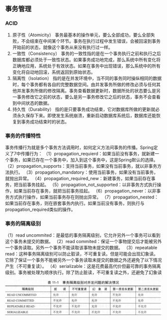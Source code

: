 ## 事务管理

### ACID

1. 原子性（Atomicity）
事务最基本的操作单元，要么全部成功，要么全部失败，不会结束在中间某个环节。事务在执行过程中发生错误，会被回滚到事务开始前的状态，就像这个事务从来没有执行过一样。
1. 一致性（Consistency）
事务的一致性指的是在一个事务执行之前和执行之后数据库都必须处于一致性状态。如果事务成功地完成，那么系统中所有变化将正确地应用，系统处于有效状态。如果在事务中出现错误，那么系统中的所有变化将自动地回滚，系统返回到原始状态。
1. 隔离性（Isolation）
指的是在并发环境中，当不同的事务同时操纵相同的数据时，每个事务都有各自的完整数据空间。由并发事务所做的修改必须与任何其他并发事务所做的修改隔离。事务查看数据更新时，数据所处的状态要么是另一事务修改它之前的状态，要么是另一事务修改它之后的状态，事务不会查看到中间状态的数据。
1. 持久性（Durability）
指的是只要事务成功结束，它对数据库所做的更新就必须永久保存下来。即使发生系统崩溃，重新启动数据库系统后，数据库还能恢复到事务成功结束时的状态。

### 事务的传播特性
事务传播行为就是多个事务方法调用时，如何定义方法间事务的传播。Spring定义了7中传播行为：
（1）propagation_requierd：如果当前没有事务，就新建一个事务，如果已存在一个事务中，加入到这个事务中，这是Spring默认的选择。
（2）propagation_supports：支持当前事务，如果没有当前事务，就以非事务方法执行。
（3）propagation_mandatory：使用当前事务，如果没有当前事务，就抛出异常。
（4）propagation_required_new：新建事务，如果当前存在事务，把当前事务挂起。
（5）propagation_not_supported：以非事务方式执行操作，如果当前存在事务，就把当前事务挂起。
（6）propagation_never：以非事务方式执行操作，如果当前事务存在则抛出异常。
（7）propagation_nested：如果当前存在事务，则在嵌套事务内执行。如果当前没有事务，则执行与propagation_required类似的操作。

### 事务的隔离级别
（1）read uncommited：是最低的事务隔离级别，它允许另外一个事务可以看到这个事务未提交的数据。
（2）read commited：保证一个事物提交后才能被另外一个事务读取。另外一个事务不能读取该事物未提交的数据。
（3）repeatable read：这种事务隔离级别可以防止脏读，不可重复读。但是可能会出现幻象读。它除了保证一个事务不能被另外一个事务读取未提交的数据之外还避免了以下情况产生（不可重复读）。
（4）serializable：这是花费最高代价但最可靠的事务隔离级别。事务被处理为顺序执行。除了防止脏读，不可重复读之外，还避免了幻象读

![](assets/markdown-img-paste-20190526103903740.png)
